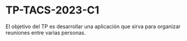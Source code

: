 # TP-TACS-2023-C1
El objetivo del TP es desarrollar una aplicación que sirva para organizar reuniones entre varias personas.
